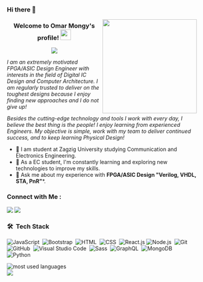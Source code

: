 ### Hi there 👋

<img width="250" align="right" src="https://thumbs.gfycat.com/DecimalAggressiveGavial-mobile.mp4">

<h3 align="center">
  Welcome to Omar Mongy's profile!
  <img src="https://media.giphy.com/media/hvRJCLFzcasrR4ia7z/giphy.gif" width="28">
</h3>

<!-- Typing SVG by DenverCoder1 - https://github.com/DenverCoder1/readme-typing-svg -->
<p align="center">
  <a href="https://github.com/DenverCoder1/readme-typing-svg"><img src="https://readme-typing-svg.herokuapp.com/?lines=FPGA/ASIC%20Design%20Engineer;Always%20learning%20new%20things&font=Fira%20Code&center=true&width=440&height=45&color=f75c7e&vCenter=true&size=22"></a>
</p> 

*I am an extremely motivated FPGA/ASIC Design Engineer with interests in the field of Digital IC Design and Computer Architecture. I am regularly trusted to deliver on the toughest designs because I enjoy finding new approaches and I do not give up!*

*Besides the cutting-edge technology and tools I work with every day, I believe the best thing is the people! I enjoy learning from experienced Engineers. My objective is simple, work with my team to deliver continued success, and to keep learning Physical Design!*

- 🏢 I am student at Zagzig University studying Communication and Electronics Engineering.
- 🔭 As a EC student, I'm constantly learning and exploring new technologies to improve my skills.
- 💬 Ask me about my experience with **FPGA/ASIC Design "Verilog, VHDL, STA, PnR"***.


### Connect with Me :

<p>
    <a href= "https://www.linkedin.com/in/omar-ashraf-abd-el-mongy-463488266/"><img src="https://img.shields.io/badge/linkedin-%230177B5?style=flat&logo=linkedin&logoColor=white"∠></a>
    <a href= "mailto:engomarmongy@gmail.com"><img src="https://img.shields.io/badge/gmail-%231FA1F1?style=flat&logo=gmail&logoColor=white"∠></a>
 </p>
 
### 🛠 &nbsp;Tech Stack
![JavaScript](https://img.shields.io/badge/-JavaScript-05122A?style=flat&logo=javascript)&nbsp;
![Bootstrap](https://img.shields.io/badge/-Bootstrap-05122A?style=flat&logo=bootstrap&logoColor=563D7C)&nbsp;
![HTML](https://img.shields.io/badge/-HTML-05122A?style=flat&logo=HTML5)&nbsp;
![CSS](https://img.shields.io/badge/-CSS-05122A?style=flat&logo=CSS3&logoColor=1572B6)&nbsp;
![React.js](https://img.shields.io/badge/-React-05122A?style=flat&logo=react)
![Node.js](https://img.shields.io/badge/-Node.js-05122A?style=flat&logo=node.js&logoColor=339933)&nbsp;
![Git](https://img.shields.io/badge/-Git-05122A?style=flat&logo=git)&nbsp;
![GitHub](https://img.shields.io/badge/-GitHub-05122A?style=flat&logo=github)&nbsp;
![Visual Studio Code](https://img.shields.io/badge/-Visual%20Studio%20Code-05122A?style=flat&logo=visual-studio-code&logoColor=007ACC)&nbsp;
![Sass](https://img.shields.io/badge/-Sass-05122A?style=flat&logo=sass)&nbsp;
![GraphQL](https://img.shields.io/badge/-GraphQL-05122A?style=flat&logo=GraphQL)&nbsp;
![MongoDB](https://img.shields.io/badge/-MongoDB-05122A?style=flat&logo=MongoDB)&nbsp;
![Python](https://img.shields.io/badge/-Python%20-05122A?style=flat&logo=python)&nbsp;




<img align="left" src="https://github-readme-stats.vercel.app/api/top-langs?username=yousefdergham&show_icons=true&locale=en&layout=compact&theme=radical" alt="most used languages" />
<br>
<a href="https://komarev.com/ghpvc/?username=yousefdergham&style=for-the-badge">
    <img src="https://komarev.com/ghpvc/?username=yousefdergham&style=for-the-badge">
</a>
